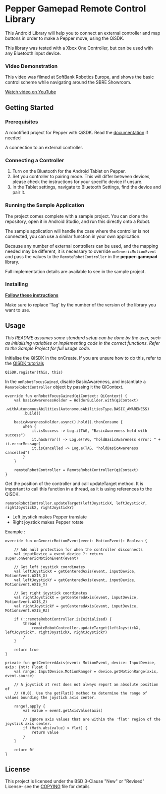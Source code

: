 # Pepper Gamepad Remote Control Library

This Android Library will help you to connect an external controller and map buttons in order to make a Pepper move, using the QiSDK.

This library was tested with a Xbox One Controller, but can be used with any Bluetooth input device.

### Video Demonstration

This video was filmed at SoftBank Robotics Europe, and shows the basic control scheme while navigating around the SBRE Showroom. 

[Watch video on YouTube](https://youtu.be/ECXIhBUcHZ8)

## Getting Started


### Prerequisites

A robotified project for Pepper with QiSDK. Read the [documentation](https://developer.softbankrobotics.com/pepper-qisdk) if needed

A connection to an external controller.

### Connecting a Controller

1. Turn on the Bluetooth for the Android Tablet on Pepper.
2. Set you controller to pairing mode. This will differ between devices, please check the instructions for your specific device if unsure.
3. In the Tablet settings, navigate to Bluetooth Settings, find the device and pair it.

### Running the Sample Application

The project comes complete with a sample project. You can clone the repository, open it in Android Studio, and run this directly onto a Robot. 

The sample application will handle the case where the controller is not connected, you can use a similar function in your own application. 

Because any number of external controllers can be used, and the mapping needed may be different, it is necessary to override `onGenericMotionEvent` and pass the values to the `RemoteRobotController` in the **pepper-gamepad** library.

Full implementation details are available to see in the sample project.

### Installing

[**Follow these instructions**](https://jitpack.io/#softbankrobotics-labs/pepper-gamepad)

Make sure to replace 'Tag' by the number of the version of the library you want to use.


## Usage

*This README assumes some standard setup can be done by the user, such as initialising variables or implementing code in the correct functions. Refer to the Sample Project for full usage code.*

Initialise the QISDK in the onCreate. If you are unsure how to do this, refer to the [QISDK tutorials](https://developer.softbankrobotics.com/pepper-qisdk/getting-started/creating-robot-application)

    QiSDK.register(this, this)

In the `onRobotFocusGained`, disable BasicAwareness, and instantiate a `RemoteRobotController` object by passing it the QiContext. 


```
override fun onRobotFocusGained(qiContext: QiContext) {  
    val basicAwarenessHolder = HolderBuilder.with(qiContext)  
        .withAutonomousAbilities(AutonomousAbilitiesType.BASIC_AWARENESS)  
        .build()  
        
    basicAwarenessHolder.async().hold().thenConsume {  
        when {  
            it.isSuccess -> Log.i(TAG, "BasicAwareness held with success")  
            it.hasError() -> Log.e(TAG, "holdBasicAwareness error: " + it.errorMessage)  
            it.isCancelled -> Log.e(TAG, "holdBasicAwareness cancelled")  
        }  
    }  
    
    remoteRobotController = RemoteRobotController(qiContext)   
}
```




Get the position of the controller and call updateTarget method. It is important to call this function in a thread, as it is using references to the QISDK.
```
remoteRobotController.updateTarget(leftJoystickX, leftJoystickY, rightJoystickX, rightJoystickY)
```

- Left joystick makes Pepper translate
- Right joystick makes Pepper rotate

Example :

```
override fun onGenericMotionEvent(event: MotionEvent): Boolean {  
  
    // Add null protection for when the controller disconnects  
    val inputDevice = event.device ?: return super.onGenericMotionEvent(event)  
  
    // Get left joystick coordinates  
    val leftJoystickX = getCenteredAxis(event, inputDevice, MotionEvent.AXIS_X)  
    val leftJoystickY = getCenteredAxis(event, inputDevice, MotionEvent.AXIS_Y)  
  
    // Get right joystick coordinates  
    val rightJoystickX = getCenteredAxis(event, inputDevice, MotionEvent.AXIS_Z)  
    val rightJoystickY = getCenteredAxis(event, inputDevice, MotionEvent.AXIS_RZ)  
  
    if (::remoteRobotController.isInitialized) {  
        thread {  
            remoteRobotController.updateTarget(leftJoystickX, leftJoystickY, rightJoystickX, rightJoystickY)  
        }       
    } 
  
    return true  
}

private fun getCenteredAxis(event: MotionEvent, device: InputDevice, axis: Int): Float {  
    val range: InputDevice.MotionRange? = device.getMotionRange(axis, event.source)  
  
    // A joystick at rest does not always report an absolute position of  
    // (0,0). Use the getFlat() method to determine the range of values bounding the joystick axis center.  

    range?.apply {  
        val value = event.getAxisValue(axis)  
  
        // Ignore axis values that are within the 'flat' region of the joystick axis center.  
        if (Math.abs(value) > flat) {  
            return value  
        }  
    }  
    
    return 0f  
}
```

## License

This project is licensed under the BSD 3-Clause "New" or "Revised" License- see the [COPYING](COPYING.md) file for details


